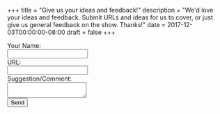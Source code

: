 +++
title = "Give us your ideas and feedback!"
description = "We'd love your ideas and feedback. Submit URLs and ideas for us to cover, or just give us general feedback on the show. Thanks!"
date = 2017-12-03T00:00:00-08:00
draft = false
+++
<form name="ideas" netlify>
    <label for="name">Your Name:</label>
    <div><input type="text" name="name" required></div>
    <label for="url">URL:</label>
    <div><input type="url" name="url"></div>
    <label for="comment">Suggestion/Comment:</label>
    <div><textarea name="comment"></textarea></div>
    <button type="submit">Send</button>
</form>